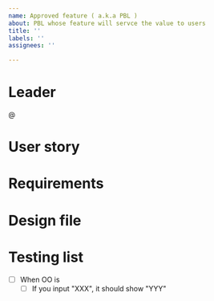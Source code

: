```yaml
---
name: Approved feature ( a.k.a PBL )
about: PBL whose feature will servce the value to users
title: ''
labels: ''
assignees: ''

---
```


# Leader
@

# User story

# Requirements

# Design file

# Testing list
- [ ] When OO is
   - [ ] If you input "XXX", it should show "YYY"
